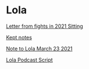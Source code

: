 # Lola

[Letter from fights in 2021 Sitting](Lola%204ed2b04f2da44e2588a1a318d9c1ea98/Letter%20from%20fights%20in%202021%20Sitting%209be40c79decc4466a7d0f02820b19345.md)

[Kept notes](Lola%204ed2b04f2da44e2588a1a318d9c1ea98/Kept%20notes%20a6c11b7583b44a5298bf07a18a17902a.md)

[Note to Lola March 23 2021](Lola%204ed2b04f2da44e2588a1a318d9c1ea98/Note%20to%20Lola%20March%2023%202021%20a9730a7005b44a5ea71d3fef656fc99e.md)

[Lola Podcast Script](Lola%204ed2b04f2da44e2588a1a318d9c1ea98/Lola%20Podcast%20Script%20079710cbe3934a1faf3504fc16696407.md)